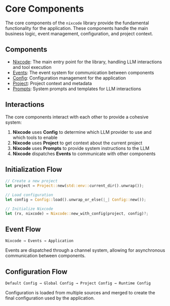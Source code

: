 # Core Components

The core components of the `nixcode` library provide the fundamental functionality for the application. These components handle the main business logic, event management, configuration, and project context.

## Components

- [Nixcode](./nixcode.md): The main entry point for the library, handling LLM interactions and tool execution
- [Events](./events.md): The event system for communication between components
- [Config](./config.md): Configuration management for the application
- [Project](./project.md): Project context and metadata
- [Prompts](./prompts.md): System prompts and templates for LLM interactions

## Interactions

The core components interact with each other to provide a cohesive system:

1. **Nixcode** uses **Config** to determine which LLM provider to use and which tools to enable
2. **Nixcode** uses **Project** to get context about the current project
3. **Nixcode** uses **Prompts** to provide system instructions to the LLM
4. **Nixcode** dispatches **Events** to communicate with other components

## Initialization Flow

```rust
// Create a new project
let project = Project::new(std::env::current_dir().unwrap());

// Load configuration
let config = Config::load().unwrap_or_else(|_| Config::new());

// Initialize Nixcode
let (rx, nixcode) = Nixcode::new_with_config(project, config)?;
```

## Event Flow

```
Nixcode → Events → Application
```

Events are dispatched through a channel system, allowing for asynchronous communication between components.

## Configuration Flow

```
Default Config → Global Config → Project Config → Runtime Config
```

Configuration is loaded from multiple sources and merged to create the final configuration used by the application.